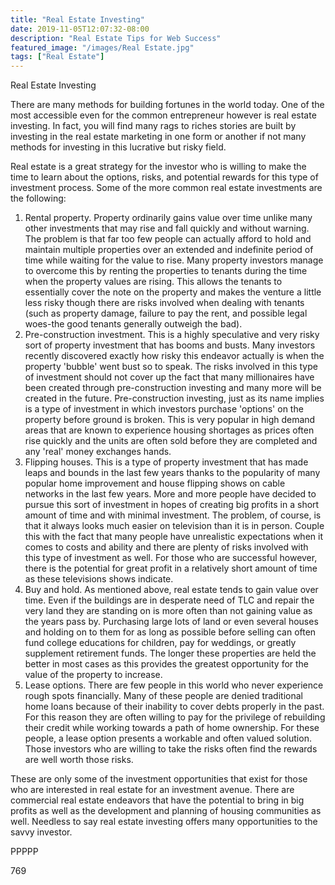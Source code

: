 ```yaml
---
title: "Real Estate Investing"
date: 2019-11-05T12:07:32-08:00
description: "Real Estate Tips for Web Success"
featured_image: "/images/Real Estate.jpg"
tags: ["Real Estate"]
---
```


Real Estate Investing 

There are many methods for building fortunes in the world today. One of the most accessible even for the common entrepreneur however is real estate investing. In fact, you will find many rags to riches stories are built by investing in the real estate marketing in one form or another if not many methods for investing in this lucrative but risky field.

Real estate is a great strategy for the investor who is willing to make the time to learn about the options, risks, and potential rewards for this type of investment process. Some of the more common real estate investments are the following:

1) Rental property. Property ordinarily gains value over time unlike many other investments that may rise and fall quickly and without warning. The problem is that far too few people can actually afford to hold and maintain multiple properties over an extended and indefinite period of time while waiting for the value to rise. Many property investors manage to overcome this by renting the properties to tenants during the time when the property values are rising. This allows the tenants to essentially cover the note on the property and makes the venture a little less risky though there are risks involved when dealing with tenants (such as property damage, failure to pay the rent, and possible legal woes-the good tenants generally outweigh the bad).
2) Pre-construction investment. This is a highly speculative and very risky sort of property investment that has booms and busts. Many investors recently discovered exactly how risky this endeavor actually is when the property 'bubble' went bust so to speak. The risks involved in this type of investment should not cover up the fact that many millionaires have been created through pre-construction investing and many more will be created in the future. Pre-construction investing, just as its name implies is a type of investment in which investors purchase 'options' on the property before ground is broken. This is very popular in high demand areas that are known to experience housing shortages as prices often rise quickly and the units are often sold before they are completed and any 'real' money exchanges hands.
3) Flipping houses. This is a type of property investment that has made leaps and bounds in the last few years thanks to the popularity of many popular home improvement and house flipping shows on cable networks in the last few years. More and more people have decided to pursue this sort of investment in hopes of creating big profits in a short amount of time and with minimal investment. The problem, of course, is that it always looks much easier on television than it is in person. Couple this with the fact that many people have unrealistic expectations when it comes to costs and ability and there are plenty of risks involved with this type of investment as well. For those who are successful however, there is the potential for great profit in a relatively short amount of time as these televisions shows indicate.
4) Buy and hold. As mentioned above, real estate tends to gain value over time. Even if the buildings are in desperate need of TLC and repair the very land they are standing on is more often than not gaining value as the years pass by. Purchasing large lots of land or even several houses and holding on to them for as long as possible before selling can often fund college educations for children, pay for weddings, or greatly supplement retirement funds. The longer these properties are held the better in most cases as this provides the greatest opportunity for the value of the property to increase.
5) Lease options. There are few people in this world who never experience rough spots financially. Many of these people are denied traditional home loans because of their inability to cover debts properly in the past. For this reason they are often willing to pay for the privilege of rebuilding their credit while working towards a path of home ownership. For these people, a lease option presents a workable and often valued solution. Those investors who are willing to take the risks often find the rewards are well worth those risks.

These are only some of the investment opportunities that exist for those who are interested in real estate for an investment avenue. There are commercial real estate endeavors that have the potential to bring in big profits as well as the development and planning of housing communities as well. Needless to say real estate investing offers many opportunities to the savvy investor.

PPPPP

769

